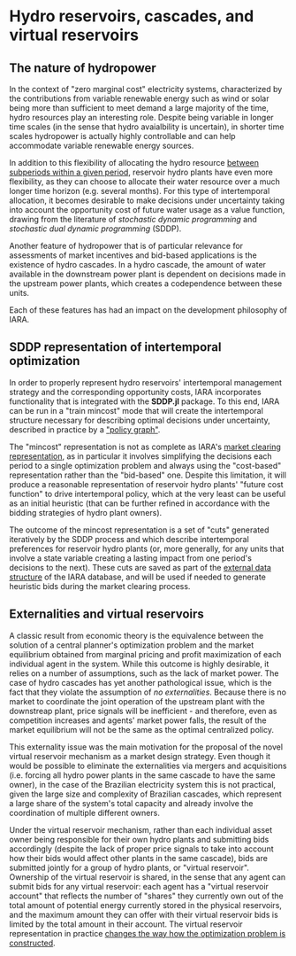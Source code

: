 # Hydro reservoirs, cascades, and virtual reservoirs 

## The nature of hydropower

In the context of "zero marginal cost" electricity systems, characterized by the contributions from variable renewable energy such as wind or solar being more than sufficient to meet demand a large majority of the time, hydro resources play an interesting role. Despite being variable in longer time scales (in the sense that hydro avaialbility is uncertain), in shorter time scales hydropower is actually highly controllable and can help accommodate variable renewable energy sources.

In addition to this flexibility of allocating the hydro resource [between subperiods within a given period](key_features.md#glossary), reservoir hydro plants have even more flexibility, as they can choose to allocate their water resource over a much longer time horizon (e.g. several months). For this type of intertemporal allocation, it becomes desirable to make decisions under uncertainty taking into account the opportunity cost of future water usage as a value function, drawing from the literature of *stochastic dynamic programming* and *stochastic dual dynamic programming* (SDDP).

Another feature of hydropower that is of particular relevance for assessments of market incentives and bid-based applications is the existence of hydro cascades. In a hydro cascade, the amount of water available in the downstream power plant is dependent on decisions made in the upstream power plants, which creates a codependence between these units.

Each of these features has had an impact on the development philosophy of IARA.

## SDDP representation of intertemporal optimization

In order to properly represent hydro reservoirs' intertemporal management strategy and the corresponding opportunity costs, IARA incorporates functionality that is integrated with the **SDDP.jl** package. To this end, IARA can be run in a "train mincost" mode that will create the intertemporal structure necessary for describing optimal decisions under uncertainty, described in practice by a ["policy graph"](intro_policy_graph.md).

The "mincost" representation is not as complete as IARA's [market clearing representation](clearing_process.md), as in particular it involves simplifying the decisions each period to a single optimization problem and always using the "cost-based" representation rather than the "bid-based" one. Despite this limitation, it will produce a reasonable representation of reservoir hydro plants' "future cost function" to drive intertemporal policy, which at the very least can be useful as an initial heuristic (that can be further refined in accordance with the bidding strategies of hydro plant owners).

The outcome of the mincost representation is a set of "cuts" generated iteratively by the SDDP process and which describe intertemporal preferences for reservoir hydro plants (or, more generally, for any units that involve a state variable creating a lasting impact from one period's decisions to the next). These cuts are saved as part of the [external data structure](key_features.md#iara's-physical-system-data) of the IARA database, and will be used if needed to generate heuristic bids during the market clearing process.

## Externalities and virtual reservoirs

A classic result from economic theory is the equivalence between the solution of a central planner's optimization problem and the market equilibrium obtained from marginal pricing and profit maximization of each individual agent in the system. While this outcome is highly desirable, it relies on a number of assumptions, such as the lack of market power. The case of hydro cascades has yet another pathological issue, which is the fact that they violate the assumption of *no externalities*. Because there is no market to coordinate the joint operation of the upstream plant with the downstreap plant, price signals will be inefficient - and therefore, even as competition increases and agents' market power falls, the result of the market equilibrium will not be the same as the optimal centralized policy.

This externality issue was the main motivation for the proposal of the novel virtual reservoir mechanism as a market design strategy. Even though it would be possible to eliminate the externalities via mergers and acquisitions (i.e. forcing all hydro power plants in the same cascade to have the same owner), in the case of the Brazilian electricity system this is not practical, given the large size and complexity of Brazilian cascades, which represent a large share of the system's total capacity and already involve the coordination of multiple different owners.

Under the virtual reservoir mechanism, rather than each individual asset owner being responsible for their own hydro plants and submitting bids accordingly (despite the lack of proper price signals to take into account how their bids would affect other plants in the same cascade), bids are submitted jointly for a group of hydro plants, or "virtual reservoir". Ownership of the virtual reservoir is shared, in the sense that any agent can submit bids for any virtual reservoir: each agent has a "virtual reservoir account" that reflects the number of "shares" they currently own out of the total amount of potential energy currently stored in the physical reservoirs, and the maximum amount they can offer with their virtual reservoir bids is limited by the total amount in their account. The virtual reservoir representation in practice [changes the way how the optimization problem is constructed](conceptual_formulation.md#the-virtual-reservoir-representation).
